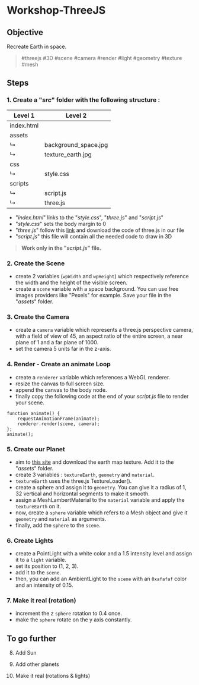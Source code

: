 # Workshop-ThreeJS

## Objective

Recreate Earth in space.

> \#threejs \#3D \#scene \#camera \#render \#light \#geometry \#texture \#mesh

## Steps

### 1. Create a "*_src_*" folder with the following structure :

Level 1 | Level 2
---|---
index.html |
assets |
↳ | background_space.jpg
↳ | texture_earth.jpg
css |
↳ | style.css
scripts |
↳ | script.js
↳ | three.js


- "_index.html_" links to the "_style.css_", "_three.js_" and "_script.js_"
- "_style.css_" sets the body margin to 0
- "_three.js_" follow this [link](https://threejs.org) and download the code of three.js in our file
- "_script.js_" this file will contain all the needed code to draw in 3D

> **Work only in the "_script.js_" file.**

### 2. Create the Scene

- create 2 variables (`wpWidth` and `wpHeight`) which respectively reference the width and the height of the visible screen.
- create a `scene` variable with a space background. You can use free images providers like "Pexels" for example. Save your file in the "_*assets*_" folder.

### 3. Create the Camera

- create a `camera` variable which represents a three.js perspective camera, with a field of view of 45, an aspect ratio of the entire screen, a near plane of 1 and a far plane of 1000.
- set the camera 5 units far in the z-axis.

### 4. Render - Create an animate Loop

- create a `renderer` variable which references a WebGL renderer.
- resize the canvas to full screen size.
- append the canvas to the body node.
- finally copy the following code at the end of your _script.js_ file to render your scene.

```
function animate() {
    requestAnimationFrame(animate);
    renderer.render(scene, camera);
};
animate();
```

### 5. Create our Planet

- aim to [this site](https://www.solarsystemscope.com/textures/) and download the earth map texture. Add it to the "_*assets*_" folder.
- create 3 variables : `textureEarth`, `geometry` and `material`.
- `textureEarth` uses the three.js TextureLoader().
- create a sphere and assign it to `geometry`. You can give it a radius of 1, 32 vertical and horizontal segments to make it smooth.
- assign a MeshLambertMaterial to the `material` variable and apply the `textureEarth` on it.
- now, create a `sphere` variable which refers to a Mesh object and give it `geometry` and `material` as arguments.
- finally, add the `sphere` to the `scene`.

### 6. Create Lights

- create a PointLight with a white color and a 1.5 intensity level and assign it to a `light` variable.
- set its position to (1, 2, 3).
- add it to the `scene`.
- then, you can add an AmbientLight to the `scene` with an `0xafafaf` color and an intensity of 0.15.

### 7. Make it real (rotation)

- increment the z `sphere` rotation to 0.4 once.
- make the `sphere` rotate on the y axis constantly.

## To go further

8. Add Sun

9. Add other planets

10. Make it real (rotations & lights)
